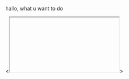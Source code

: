 <!DOCTYPE html>
  <html>
    <head>
      <p>
        hallo, what u want to do
      </p>
      <p>
        <Page title: Calender Weight: 98>
          <<iframe><src="https://calendar.google.com/calendar/embed?height=600&wkst=1&bgcolor=%23ffffff&ctz=America%2FNew_York&src=MTY4MjQ1MEBmY3Bzc2Nob29scy5uZXQ&src=YWRkcmVzc2Jvb2sjY29udGFjdHNAZ3JvdXAudi5jYWxlbmRhci5nb29nbGUuY29t&src=ZmNwc3NjaG9vbHMubmV0X2NsYXNzcm9vbTE1ZjJhNWM4QGdyb3VwLmNhbGVuZGFyLmdvb2dsZS5jb20&src=Y19jbGFzc3Jvb20xYjc0NTJhY0Bncm91cC5jYWxlbmRhci5nb29nbGUuY29t&src=ZmNwc3NjaG9vbHMubmV0X2NsYXNzcm9vbTNhYTcyZjRlQGdyb3VwLmNhbGVuZGFyLmdvb2dsZS5jb20&src=ZmNwc3NjaG9vbHMubmV0X2NsYXNzcm9vbWI4YmI1ZDhmQGdyb3VwLmNhbGVuZGFyLmdvb2dsZS5jb20&src=ZmNwc3NjaG9vbHMubmV0X2NsYXNzcm9vbTc0OTk2MzUzQGdyb3VwLmNhbGVuZGFyLmdvb2dsZS5jb20&src=Y19jbGFzc3Jvb200NGFlYTBjYkBncm91cC5jYWxlbmRhci5nb29nbGUuY29t&src=ZW4udXNhI2hvbGlkYXlAZ3JvdXAudi5jYWxlbmRhci5nb29nbGUuY29t&src=ZmNwc3NjaG9vbHMubmV0X2NsYXNzcm9vbTAwNzYxNTE0QGdyb3VwLmNhbGVuZGFyLmdvb2dsZS5jb20&src=ZmNwc3NjaG9vbHMubmV0X2NsYXNzcm9vbTIyNDEzY2FlQGdyb3VwLmNhbGVuZGFyLmdvb2dsZS5jb20&src=ZmNwc3NjaG9vbHMubmV0X2NsYXNzcm9vbTUzNDMzMThhQGdyb3VwLmNhbGVuZGFyLmdvb2dsZS5jb20&src=ZmNwc3NjaG9vbHMubmV0X2NsYXNzcm9vbWQ3NGNmN2JhQGdyb3VwLmNhbGVuZGFyLmdvb2dsZS5jb20&src=ZmNwc3NjaG9vbHMubmV0X2NsYXNzcm9vbWM5ZjQwZGIzQGdyb3VwLmNhbGVuZGFyLmdvb2dsZS5jb20&src=ZmNwc3NjaG9vbHMubmV0X2NsYXNzcm9vbTVjMTY4OTllQGdyb3VwLmNhbGVuZGFyLmdvb2dsZS5jb20&color=%23039BE5&color=%2333B679&color=%23c26401&color=%23007b83&color=%23202124&color=%23202124&color=%23c26401&color=%23b80672&color=%230B8043&color=%23202124&color=%23137333&color=%230047a8&color=%237627bb&color=%230047a8&color=%23137333" style="border:solid 1px #777" width="800" height="600" frameborder="0" scrolling="no"></iframe>>
      </p>
    </head>
  </html>
